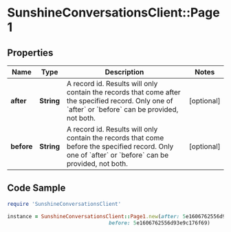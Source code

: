 # SunshineConversationsClient::Page1

## Properties

Name | Type | Description | Notes
------------ | ------------- | ------------- | -------------
**after** | **String** | A record id. Results will only contain the records that come after the specified record.  Only one of &#x60;after&#x60; or &#x60;before&#x60; can be provided, not both.  | [optional] 
**before** | **String** | A record id. Results will only contain the records that come before the specified record. Only one of &#x60;after&#x60; or &#x60;before&#x60; can be provided, not both.  | [optional] 

## Code Sample

```ruby
require 'SunshineConversationsClient'

instance = SunshineConversationsClient::Page1.new(after: 5e1606762556d93e9c176f69,
                                 before: 5e1606762556d93e9c176f69)
```


